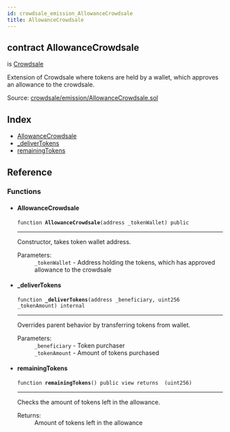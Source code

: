 ```yaml
---
id: crowdsale_emission_AllowanceCrowdsale
title: AllowanceCrowdsale
---
```


<div class="contract-doc"><div class="contract"><h2 class="contract-header"><span class="contract-kind">contract</span> AllowanceCrowdsale</h2><p class="base-contracts"><span>is</span> <a href="crowdsale_Crowdsale.html">Crowdsale</a></p><p class="description">Extension of Crowdsale where tokens are held by a wallet, which approves an allowance to the crowdsale.</p><div class="source">Source: <a href="https://github.com/OpenZeppelin/zeppelin-solidity/blob/v1.7.0/contracts/crowdsale/emission/AllowanceCrowdsale.sol" target="_blank">crowdsale/emission/AllowanceCrowdsale.sol</a></div></div><div class="index"><h2>Index</h2><ul><li><a href="crowdsale_emission_AllowanceCrowdsale.html#AllowanceCrowdsale">AllowanceCrowdsale</a></li><li><a href="crowdsale_emission_AllowanceCrowdsale.html#_deliverTokens">_deliverTokens</a></li><li><a href="crowdsale_emission_AllowanceCrowdsale.html#remainingTokens">remainingTokens</a></li></ul></div><div class="reference"><h2>Reference</h2><div class="functions"><h3>Functions</h3><ul><li><div class="item function"><span id="AllowanceCrowdsale" class="anchor-marker"></span><h4 class="name">AllowanceCrowdsale</h4><div class="body"><code class="signature">function <strong>AllowanceCrowdsale</strong><span>(address _tokenWallet) </span><span>public </span></code><hr/><div class="description"><p>Constructor, takes token wallet address.</p></div><dl><dt><span class="label-parameters">Parameters:</span></dt><dd><div><code>_tokenWallet</code> - Address holding the tokens, which has approved allowance to the crowdsale</div></dd></dl></div></div></li><li><div class="item function"><span id="_deliverTokens" class="anchor-marker"></span><h4 class="name">_deliverTokens</h4><div class="body"><code class="signature">function <strong>_deliverTokens</strong><span>(address _beneficiary, uint256 _tokenAmount) </span><span>internal </span></code><hr/><div class="description"><p>Overrides parent behavior by transferring tokens from wallet.</p></div><dl><dt><span class="label-parameters">Parameters:</span></dt><dd><div><code>_beneficiary</code> - Token purchaser</div><div><code>_tokenAmount</code> - Amount of tokens purchased</div></dd></dl></div></div></li><li><div class="item function"><span id="remainingTokens" class="anchor-marker"></span><h4 class="name">remainingTokens</h4><div class="body"><code class="signature">function <strong>remainingTokens</strong><span>() </span><span>public </span><span>view </span><span>returns  (uint256) </span></code><hr/><div class="description"><p>Checks the amount of tokens left in the allowance.</p></div><dl><dt><span class="label-return">Returns:</span></dt><dd>Amount of tokens left in the allowance</dd></dl></div></div></li></ul></div></div></div>
